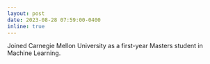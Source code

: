 ```yaml
---
layout: post
date: 2023-08-28 07:59:00-0400
inline: true
---
```


Joined Carnegie Mellon University as a first-year Masters student in Machine Learning. 
